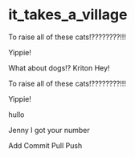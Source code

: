 # it_takes_a_village
To raise all of these cats!????????!!!

Yippie!

What about dogs!?
Kriton 
Hey! 

To raise all of these cats!????????!!!

Yippie!

hullo
 
Jenny I got your number

Add Commit Pull Push

